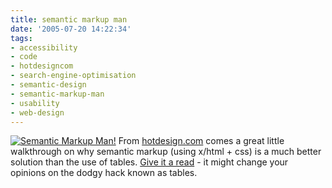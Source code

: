 ```yaml
---
title: semantic markup man
date: '2005-07-20 14:22:34'
tags:
- accessibility
- code
- hotdesigncom
- search-engine-optimisation
- semantic-design
- semantic-markup-man
- usability
- web-design
---
```


<a href="http://www.hotdesign.com/seybold/everything.html"><img alt="Semantic Markup Man!" title="Semantic Markup Man!" src="http://www.hotdesign.com/seybold/images/superguy.gif" /></a>
From <a href="http://www.hotdesign.com/">hotdesign.com</a> comes a great little walkthrough on why semantic markup (using x/html + css) is a much better solution than the use of tables. <a href="http://www.hotdesign.com/seybold/everything.html">Give it a read</a> - it might change your opinions on the dodgy hack known as tables.
